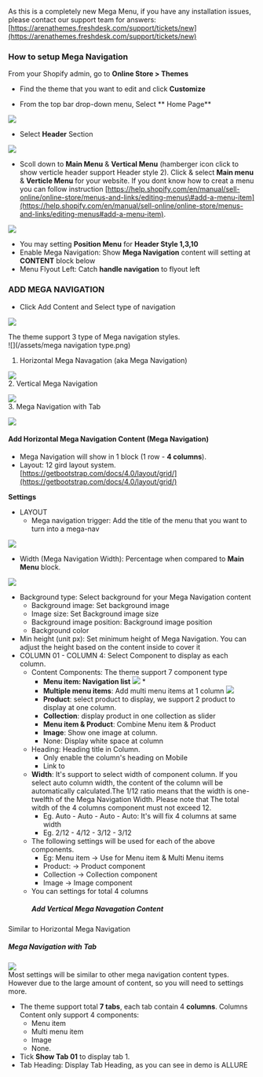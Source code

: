 As this is a completely new Mega Menu, if you have any installation issues, please contact our support team for answers: [https://arenathemes.freshdesk.com/support/tickets/new](https://arenathemes.freshdesk.com/support/tickets/new)

### How to setup Mega Navigation

From your Shopify admin, go to **Online Store &gt; Themes**

* Find the theme that you want to edit and click **Customize**

* From the top bar drop-down menu, Select ** Home Page**

![](/assets/mega1.png)

* Select **Header** Section

![](/assets/mega1.png)

* Scoll down to **Main Menu** & **Vertical Menu** \(hamberger  icon click to show verticle header support Header style 2\). Click & select **Main menu** & **Verticle Menu** for your website. If you dont know how to creat a menu you can follow instruction [https://help.shopify.com/en/manual/sell-online/online-store/menus-and-links/editing-menus\#add-a-menu-item](https://help.shopify.com/en/manual/sell-online/online-store/menus-and-links/editing-menus#add-a-menu-item).

![](/assets/navihoz.png)

* You may setting **Position Menu** for **Header Style 1,3,10**
* Enable Mega Navigation: Show **Mega Navigation** content will setting at **CONTENT** block below
* Menu Flyout Left: Catch **handle navigation** to flyout left

### ADD MEGA NAVIGATION

* Click Add Content and Select type of navigation

![](/assets/navtype.png)

The theme support 3 type of Mega navigation styles.  
![](/assets/mega navigation type.png)

1. Horizontal Mega Navagation  \(aka Mega Navigation\)

![](/assets/nav1.png)  
2. Vertical Mega Navigation

![](/assets/navi2.png)  
3. Mega Navigation with Tab

![](/assets/navi3.png)

#### Add Horizontal Mega Navigation Content \(Mega Navigation\)

* Mega Navigation will show in 1 block \(1 row - **4 columns**\). 
* Layout: 12 gird layout system. [https://getbootstrap.com/docs/4.0/layout/grid/](https://getbootstrap.com/docs/4.0/layout/grid/)

**Settings**

* LAYOUT
  * Mega navigation trigger: Add the title of the menu that you want to turn into a mega-nav

![](/assets/navtrigger.png)

* Width \(Mega Navigation Width\): Percentage when compared to **Main Menu** block.

![](/assets/nav-mainblock.png)

* Background type: Select background for your Mega Navigation content
  * Background image: Set background image
  * Image size: Set Background image size
  * Background image position: Background image position
  * Background color
* Min height \(unit px\): Set minimum height of Mega Navigation. You can adjust the height based on the content inside to cover it
* COLUMN 01 - COLUMN 4: Select Component to display as each column. 
  * Content Components: The theme support 7 component type
    * **Menu item: Navigation list**
      ![](/assets/menuitem.png)
      \* 
    * **Multiple menu items**: Add multi menu items at 1 column
      ![](/assets/multiitem.png)
    * **Product**: select product to display, we support 2 product to display at one column.
    * **Collection**: display product in one collection as slider
    * **Menu item & Product**: Combine Menu item & Product
    * **Image**: Show one image at column.
    * None: Display white space at column
  * Heading: Heading title in Column.
    * Only enable the column's heading on Mobile
    * Link to
  * **Width**: It's support to select width of component column. If you select auto column width, the content of the column will be automatically calculated.The 1/12 ratio means that the width is one-twelfth of the Mega Navigation Width. Please note that The total witdh of the 4 columns component must not exceed 12.
    * Eg. Auto - Auto - Auto - Auto: It's will fix 4 columns at same width
    * Eg. 2/12 - 4/12 - 3/12 - 3/12
  * The following settings will be used for each of the above components.
    * Eg: Menu item -&gt; Use for Menu item & Multi Menu items
    * Product: -&gt; Product component
    * Collection -&gt; Collection component
    * Image -&gt; Image component
  * You can settings for total 4 columns
    ##### Add Vertical Mega Navagation Content

Similar to Horizontal Mega Navigation

##### Mega Navigation with Tab

![](/assets/navi3e.png)  
Most settings will be similar to other mega navigation content types. However due to the large amount of content, so you will need to settings more.

* The theme support total **7 tabs**, each tab contain 4 **columns**. Columns Content only support 4 components:
  * Menu item
  * Multi menu item
  * Image
  * None.
* Tick **Show Tab 01** to display tab 1.
* Tab Heading: Display Tab Heading, as you can see in demo is ALLURE



